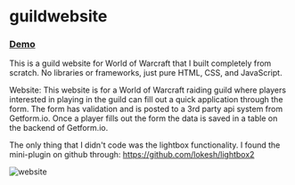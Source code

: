 # guildwebsite

### [Demo](https://dillon-porter.github.io/guild-website)

This is a guild website for World of Warcraft that I built completely from scratch. No libraries or frameworks, just pure HTML, CSS, and JavaScript.

Website: This website is for a World of Warcraft raiding guild where players interested in playing in the guild can fill out a quick application through the form.
The form has validation and is posted to a 3rd party api system from Getform.io. Once a player fills out the form the data is saved in a table on the backend of Getform.io. 

The only thing that I didn't code was the lightbox functionality. I found the mini-plugin on github through: https://github.com/lokesh/lightbox2

![website](https://user-images.githubusercontent.com/12597841/182050518-c7af717e-e081-47c6-a961-54abd5b1209a.png)
